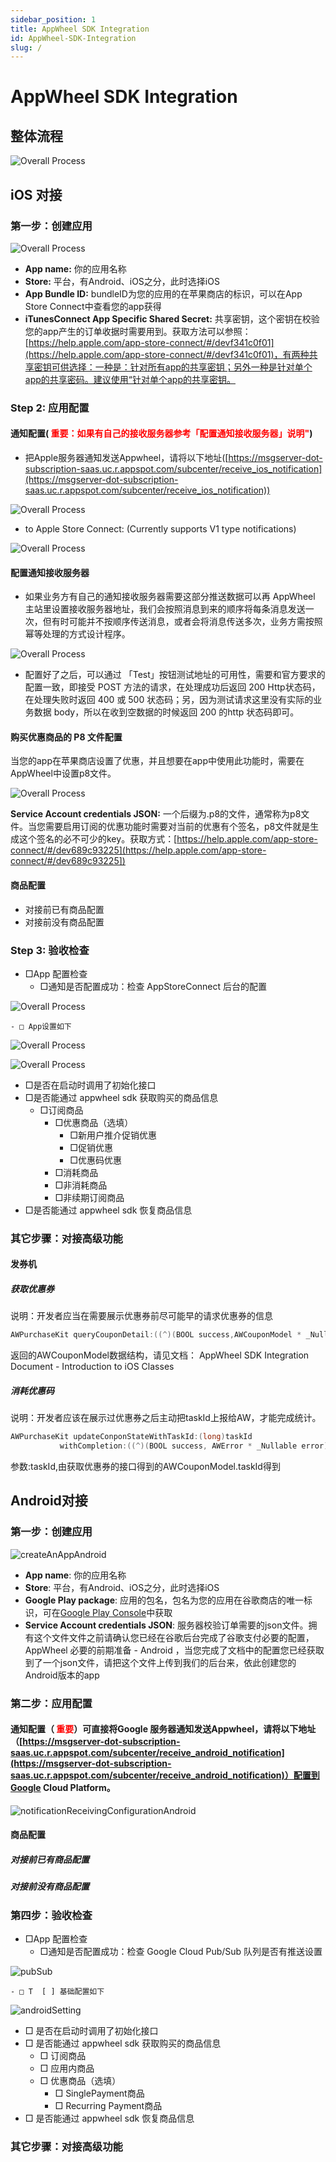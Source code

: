 ```yaml
---
sidebar_position: 1
title: AppWheel SDK Integration
id: AppWheel-SDK-Integration
slug: /
---
```

# AppWheel SDK Integration
## 整体流程
![Overall Process](/img/integration/overallProcess-zh.jpg)

## iOS 对接
### 第一步：创建应用

![Overall Process](/img/integration/createAnApp.png)

- **App name:** 你的应用名称
- **Store:** 平台，有Android、iOS之分，此时选择iOS
- **App Bundle ID:** bundleID为您的应用的在苹果商店的标识，可以在App Store Connect中查看您的app获得
- **iTunesConnect App Specific Shared Secret:** 共享密钥，这个密钥在校验您的app产生的订单收据时需要用到。获取方法可以参照： [https://help.apple.com/app-store-connect/#/devf341c0f01](https://help.apple.com/app-store-connect/#/devf341c0f01)，有两种共享密钥可供选择：一种是：针对所有app的共享密钥；另外一种是针对单个app的共享密码。建议使用“针对单个app的共享密钥。

### Step 2: 应用配置
#### 通知配置(<font color="red"> **重要：如果有自己的接收服务器参考「配置通知接收服务器」说明"**</font>)
  - 把Apple服务器通知发送Appwheel，请将以下地址([https://msgserver-dot-subscription-saas.uc.r.appspot.com/subcenter/receive_ios_notification](https://msgserver-dot-subscription-saas.uc.r.appspot.com/subcenter/receive_ios_notification)) 


![Overall Process](/img/integration/notificationReceivingConfiguration1.png)

  - to Apple Store Connect: (Currently supports V1 type notifications)
  
![Overall Process](/img/integration/notificationReceivingConfiguration2.png)

#### 配置通知接收服务器
- 如果业务方有自己的通知接收服务器需要这部分推送数据可以再 AppWheel 主站里设置接收服务器地址，我们会按照消息到来的顺序将每条消息发送一次，但有时可能并不按顺序传送消息，或者会将消息传送多次，业务方需按照幂等处理的方式设计程序。

![Overall Process](/img/integration/configServerIOS.png)

- 配置好了之后，可以通过 「Test」按钮测试地址的可用性，需要和官方要求的配置一致，即接受 POST 方法的请求，在处理成功后返回 200 Http状态码，在处理失败时返回 400 或 500 状态码；另，因为测试请求这里没有实际的业务数据 body，所以在收到空数据的时候返回 200 的http 状态码即可。

#### 购买优惠商品的 P8 文件配置
当您的app在苹果商店设置了优惠，并且想要在app中使用此功能时，需要在AppWheel中设置p8文件。

![Overall Process](/img/integration/p8.png)

**Service Account credentials JSON:** 一个后缀为.p8的文件，通常称为p8文件。当您需要启用订阅的优惠功能时需要对当前的优惠有个签名，p8文件就是生成这个签名的必不可少的key。获取方式：[https://help.apple.com/app-store-connect/#/dev689c93225](https://help.apple.com/app-store-connect/#/dev689c93225])

#### 商品配置
- 对接前已有商品配置
- 对接前没有商品配置


### Step 3: 验收检查
- □App 配置检查
	- □通知是否配置成功：检查 AppStoreConnect 后台的配置

![Overall Process](/img/integration/appStoreConnectBackend.png)

	- □ App设置如下

![Overall Process](/img/integration/appConfiguration.png)

![Overall Process](/img/integration/addP8File.png)

- □是否在启动时调用了初始化接口
- □是否能通过 appwheel sdk 获取购买的商品信息
	- □订阅商品
		- □优惠商品（选填）
			- □新用户推介促销优惠
			- □促销优惠
			- □优惠码优惠
		- □消耗商品
		- □非消耗商品
		- □非续期订阅商品
- □是否能通过 appwheel sdk 恢复商品信息

### 其它步骤：对接高级功能
#### 发券机
##### 获取优惠券
说明：开发者应当在需要展示优惠券前尽可能早的请求优惠券的信息

```Objective-C
AWPurchaseKit queryCouponDetail:((^)(BOOL success,AWCouponModel * _Nullable model, AWError * _Nullable error))completion
```


返回的AWCouponModel数据结构，请见文档： AppWheel SDK Integration Document - Introduction to iOS Classes 

##### 消耗优惠码
说明：开发者应该在展示过优惠券之后主动把taskId上报给AW，才能完成统计。

```Objective-C
AWPurchaseKit updateConponStateWithTaskId:(long)taskId
           withCompletion:((^)(BOOL success, AWError * _Nullable error))completion
```

参数:taskId,由获取优惠券的接口得到的AWCouponModel.taskId得到

## Android对接
### 第一步：创建应用

![createAnAppAndroid](/img/integration/createAnAppAndroid.png)
- **App name**: 你的应用名称
- **Store**: 平台，有Android、iOS之分，此时选择iOS
- **Google Play package**: 应用的包名，包名为您的应用在谷歌商店的唯一标识，可在[Google Play Console](https://play.google.com/console)中获取
- **Service Account credentials JSON**: 服务器校验订单需要的json文件。拥有这个文件文件之前请确认您已经在谷歌后台完成了谷歌支付必要的配置， AppWheel 必要的前期准备 - Android ，当您完成了文档中的配置您已经获取到了一个json文件，请把这个文件上传到我们的后台来，依此创建您的Android版本的app

### 第二步：应用配置
#### 通知配置（<font color="red"> **重要**</font>）可直接将Google 服务器通知发送Appwheel，请将以下地址（[https://msgserver-dot-subscription-saas.uc.r.appspot.com/subcenter/receive_android_notification](https://msgserver-dot-subscription-saas.uc.r.appspot.com/subcenter/receive_android_notification)）配置到Google Cloud Platform。

![notificationReceivingConfigurationAndroid](/img/integration/notificationReceivingConfigurationAndroid.png)

#### 商品配置
##### 对接前已有商品配置
##### 对接前没有商品配置


### 第四步：验收检查
- □App 配置检查
	- □通知是否配置成功：检查 Google Cloud Pub/Sub 队列是否有推送设置


![pubSub](/img/integration/pubSub.png)

	- □ T  [ ] 基础配置如下
![androidSetting](/img/integration/androidSetting.png)

- □ 是否在启动时调用了初始化接口
- □ 是否能通过 appwheel sdk 获取购买的商品信息
	- □ 订阅商品
	- □ 应用内商品
	- □ 优惠商品（选填）
		- □ SinglePayment商品
		- □ Recurring Payment商品
- □ 是否能通过 appwheel sdk 恢复商品信息
### 其它步骤：对接高级功能

